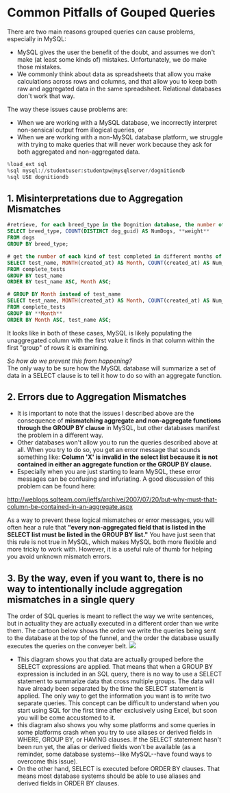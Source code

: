 # Common Pitfalls of Gouped Queries

There are two main reasons grouped queries can cause problems, especially in MySQL:     
* MySQL gives the user the benefit of the doubt, and assumes we don't make (at least some kinds of) mistakes. Unfortunately, we do make those mistakes.   
* We commonly think about data as spreadsheets that allow you make calculations across rows and columns, and that allow you to keep both raw and aggregated data in the same spreadsheet. Relational databases don't work that way.    

The way these issues cause problems are:     
* When we are working with a MySQL database, we incorrectly interpret non-sensical output from illogical queries, or   
* When we are working with a non-MySQL database platform, we struggle with trying to make queries that will never work because they ask for both aggregated and non-aggregated data.

```python
%load_ext sql
%sql mysql://studentuser:studentpw@mysqlserver/dognitiondb
%sql USE dognitiondb
```

## 1. Misinterpretations due to Aggregation Mismatches
```sql
#retrieve, for each breed_type in the Dognition database, the number of unique dog_guids associated with that breed_type and weight
SELECT breed_type, COUNT(DISTINCT dog_guid) AS NumDogs, **weight**
FROM dogs
GROUP BY breed_type;

# get the number of each kind of test completed in different months of the year.
SELECT test_name, MONTH(created_at) AS Month, COUNT(created_at) AS Num_Completed_Tests
FROM complete_tests
GROUP BY test_name
ORDER BY test_name ASC, Month ASC;

# GROUP BY Month instead of test_name
SELECT test_name, MONTH(created_at) AS Month, COUNT(created_at) AS Num_Completed_Tests
FROM complete_tests
GROUP BY **Month**
ORDER BY Month ASC, test_name ASC;
```
It looks like in both of these cases, MySQL is likely populating the unaggregated column with the first value it finds in that column within the first "group" of rows it is examining.  

*So how do we prevent this from happening?*  
The only way to be sure how the MySQL database will summarize a set of data in a SELECT clause is to tell it how to do so with an aggregate function.

## 2. Errors due to Aggregation Mismatches
* It is important to note that the issues I described above are the consequence of **mismatching aggregate and non-aggregate functions through the GROUP BY clause** in MySQL, but other databases manifest the problem in a different way. 
* Other databases won't allow you to run the queries described above at all. When you try to do so, you get an error message that sounds something like:
**Column 'X' is invalid in the select list because it is not contained in either an aggregate function or the GROUP BY clause.**
* Especially when you are just starting to learn MySQL, these error messages can be confusing and infuriating. A good discussion of this problem can be found here:

<http://weblogs.sqlteam.com/jeffs/archive/2007/07/20/but-why-must-that-column-be-contained-in-an-aggregate.aspx>

As a way to prevent these logical mismatches or error messages, you will often hear a rule that **"every non-aggregated field that is listed in the SELECT list must be listed in the GROUP BY list."** You have just seen that this rule is not true in MySQL, which makes MySQL both more flexible and more tricky to work with. However, it is a useful rule of thumb for helping you avoid unknown mismatch errors.

## 3. By the way, even if you want to, there is no way to intentionally include aggregation mismatches in a single query
The order of SQL queries is meant to reflect the way we write sentences, but in actuality they are actually executed in a different order than we write them. The cartoon below shows the order we write the queries being sent to the database at the top of the funnel, and the order the database usually executes the queries on the conveyer belt.
<img src="https://duke.box.com/shared/static/irmwu5o8qcx4ctapjt5h0bs4nsrii1cl.jpg">

* This diagram shows you that data are actually grouped before the SELECT expressions are applied. That means that when a GROUP BY expression is included in an SQL query, there is no way to use a SELECT statement to summarize data that cross multiple groups. The data will have already been separated by the time the SELECT statement is applied. The only way to get the information you want is to write two separate queries. This concept can be difficult to understand when you start using SQL for the first time after exclusively using Excel, but soon you will be come accustomed to it.
* this diagram also shows you why some platforms and some queries in some platforms crash when you try to use aliases or derived fields in WHERE, GROUP BY, or HAVING clauses. 
If the SELECT statement hasn't been run yet, the alias or derived fields won't be available (as a reminder, some database systems--like MySQL--have found ways to overcome this issue). 
* On the other hand, SELECT is executed before ORDER BY clauses. That means most database systems should be able to use aliases and derived fields in ORDER BY clauses.

